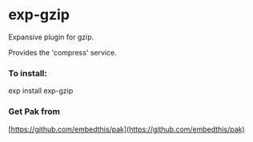 exp-gzip
===

Expansive plugin for gzip.

Provides the 'compress' service.

### To install:

exp install exp-gzip

### Get Pak from

[https://github.com/embedthis/pak](https://github.com/embedthis/pak)
